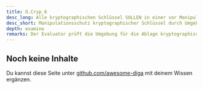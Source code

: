 ```yaml
---
title: O.Cryp_6
desc_long: Alle kryptographischen Schlüssel SOLLEN in einer vor Manipulation und Offenlegung geschützten Umgebung liegen.
desc_short: Manipulationsschutz kryptographischer Schlüssel durch Umgebung.
depth: examine
remarks: Der Evaluator prüft die Umgebung für die Ablage kryptographischer Schlüssel. Als sichere Umgebung gilt beispielsweise ein Hardware Sicherheitsmodul (HSM). Bei Nichteinhaltung prüft der Evaluator die Abwägungen des Herstellers zu den Auswirkungen auf die Sicherheit der Anwendungen bzw. diskutiert einen fehlenden Schutz in der Risikobewertung.
---
```


## Noch keine Inhalte

Du kannst diese Seite unter [github.com/awesome-diga](https://github.com/awesome-diga/tr-faq) mit deinem Wissen ergänzen.
